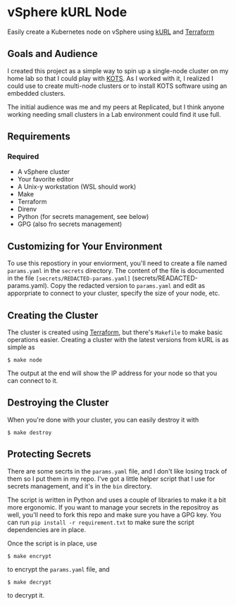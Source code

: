 # vSphere kURL Node

Easily create a Kubernetes node on vSphere using [kURL](https://kurl.sh)
and [Terraform](https://terraform.io)

## Goals and Audience

I created this project as a simple way to spin up a single-node
cluster on my home lab so that I could play with [KOTS](https://kots.io).
As I worked with it, I realized I could use to create multi-node
clusters or to install KOTS software using an embedded clusters.

The initial audience was me and my peers at Replicated, but I think
anyone working needing small clusters in a Lab environment could find
it use full.

## Requirements

### Required

* A vSphere cluster
* Your favorite editor
* A Unix-y workstation (WSL should work)
* Make
* Terraform
* Direnv
* Python (for secrets management, see below)
* GPG (also fro secrets management)

## Customizing for Your Environment

To use this repostiory in your enviorment, you'll need to create
a file named `params.yaml` in the `secrets` directory. The content
of the file is documented in the file `[secrets/REDACTED-params.yaml]`
(secrets/READACTED-params.yaml). Copy the redacted version to 
`params.yaml` and edit as apporpriate to connect to your cluster,
specify the size of your node, etc.

## Creating the Cluster

The cluster is created using [Terraform](https://terraform.io), but
there's `Makefile` to make basic operations easier. Creating a
cluster with the latest versions from kURL is as simple as

```shell
$ make node
```

The output at the end will show the IP address for your node so
that you can connect to it.

## Destroying the Cluster

When you're done with your cluster, you can easily destroy it 
with 

```shell
$ make destroy
```

## Protecting Secrets

There are some secrts in the `params.yaml` file, and I don't like
losing track of them so I put them in my repo. I've got a little 
helper script that I use for secrets management, and it's in the
`bin` directory. 

The script is written in Python and uses a couple of libraries
to make it a bit more ergonomic. If you want to manage your secrets
in the repositroy as well, you'll need to fork this repo and make
sure you have a GPG key. You can run `pip install -r requirement.txt`
to make sure the script dependencies are in place.

Once the script is in place, use

```shell
$ make encrypt
```

to encrypt the `params.yaml` file, and 

```shell
$ make decrypt
```

to decrypt it.
